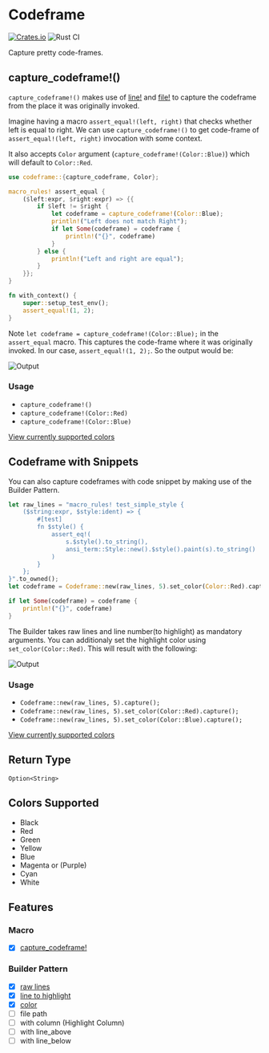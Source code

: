 # Codeframe

[![Crates.io][crates-badge]][crates-url]
![Rust CI](https://github.com/thewebdevel/codeframe/workflows/Rust%20CI/badge.svg)

[crates-badge]: https://img.shields.io/crates/v/codeframe.svg
[crates-url]: https://crates.io/crates/codeframe

Capture pretty code-frames.

## capture_codeframe!()

`capture_codeframe!()` makes use of [line!](https://doc.rust-lang.org/1.2.0/std/macro.line!.html) and [file!](https://doc.rust-lang.org/1.2.0/std/macro.file!.html) to capture the codeframe from the place it was originally invoked.

Imagine having a macro `assert_equal!(left, right)` that checks whether left is equal to right. We can use `capture_codeframe!()` to get code-frame of `assert_equal!(left, right)` invocation with some context.

It also accepts `Color` argument (`capture_codeframe!(Color::Blue)`) which will default to `Color::Red`.

```Rust
use codeframe::{capture_codeframe, Color};

macro_rules! assert_equal {
    ($left:expr, $right:expr) => {{
        if $left != $right {
            let codeframe = capture_codeframe!(Color::Blue);
            println!("Left does not match Right");
            if let Some(codeframe) = codeframe {
                println!("{}", codeframe)
            }
        } else {
            println!("Left and right are equal");
        }
    }};
}

fn with_context() {
    super::setup_test_env();
    assert_equal!(1, 2);
}

```

Note `let codeframe = capture_codeframe!(Color::Blue);` in the `assert_equal` macro. This captures the code-frame where it was originally invoked. In our case, `assert_equal!(1, 2);`. So the output would be:

![Output](https://i.imgur.com/JwWMP7m.png)

### Usage

- `capture_codeframe!()`
- `capture_codeframe!(Color::Red)`
- `capture_codeframe!(Color::Blue)`

[View currently supported colors](https://github.com/TheWebDevel/codeframe#colors-supported)

## Codeframe with Snippets

You can also capture codeframes with code snippet by making use of the Builder Pattern.

```Rust
let raw_lines = "macro_rules! test_simple_style {
    ($string:expr, $style:ident) => {
        #[test]
        fn $style() {
            assert_eq!(
                s.$style().to_string(),
                ansi_term::Style::new().$style().paint(s).to_string()
            )
        }
    };
}".to_owned();
let codeframe = Codeframe::new(raw_lines, 5).set_color(Color::Red).capture();

if let Some(codeframe) = codeframe {
    println!("{}", codeframe)
}
```

The Builder takes raw lines and line number(to highlight) as mandatory arguments. You can additionaly set the highlight color using `set_color(Color::Red)`. This will result with the following:

![Output](https://i.imgur.com/QORF7RQ.png)

### Usage

- `Codeframe::new(raw_lines, 5).capture();`
- `Codeframe::new(raw_lines, 5).set_color(Color::Red).capture();`
- `Codeframe::new(raw_lines, 5).set_color(Color::Blue).capture();`

[View currently supported colors](https://github.com/TheWebDevel/codeframe#colors-supported)

## Return Type

`Option<String>`

## Colors Supported

- Black
- Red
- Green
- Yellow
- Blue
- Magenta or (Purple)
- Cyan
- White

## Features

### Macro

- [x] [capture_codeframe!](https://github.com/TheWebDevel/codeframe#capture_codeframe)

### Builder Pattern

- [x] [raw lines](https://github.com/TheWebDevel/codeframe#codeframe-with-snippets)
- [x] [line to highlight](https://github.com/TheWebDevel/codeframe#codeframe-with-snippets)
- [x] [color](https://github.com/TheWebDevel/codeframe#codeframe-with-snippets)
- [ ] file path
- [ ] with column (Highlight Column)
- [ ] with line_above
- [ ] with line_below
